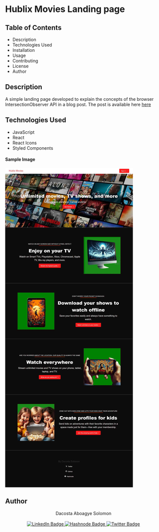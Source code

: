 # Hublix Movies Landing page

## Table of Contents

- Description
- Technologies Used
- Installation
- Usage
- Contributing
- License
- Author

## Description

A simple landing page developed to explain the concepts of the browser IntersectionObserver API in a blog post. The post is available here [here]()

## Technologies Used

- JavaScript
- React
- React Icons
- Styled Components

#### Sample Image

![alt text](public/blog-post-demo-image-small.jpg)

## Author

<div align="center"> Dacosta Aboagye Solomon</div>

<br/>

<div id="badges" align="center">
  <a href="https://www.linkedin.com/in/solomon-aboagye-011776210/">
    <img src="https://img.shields.io/badge/LinkedIn-blue?style=for-the-badge&logo=linkedin&logoColor=white" alt="LinkedIn Badge"/>
  </a>
  <a href="#">
    <img src="https://img.shields.io/badge/Hashnode-blue?style=for-the-badge&logo=hashnode&logoColor=white" alt="Hashnode Badge"/>
  </a>
  <a href="https://twitter.com/CODE_COSTA">
    <img src="https://img.shields.io/badge/Twitter-blue?style=for-the-badge&logo=twitter&logoColor=white" alt="Twitter Badge"/>
  </a>
</div>
